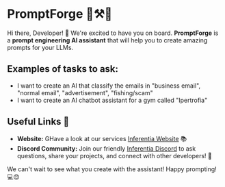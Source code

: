 
# PromptForge 📃⚒️🤖

Hi there, Developer! 👋 We're excited to have you on board. **PromptForge** is a **prompt engineering AI assistant** that will help you to create amazing prompts for your LLMs.

## Examples of tasks to ask:
- I want to create an AI that classify the emails in "business email", "normal email", "advertisement", "fishing/scam"
- I want to create an AI chatbot assistant for a gym called "Ipertrofia"

## Useful Links 🔗

- **Website:** GHave a look at our services [Inferentia Website](https://inferentia.xyz) 📚
- **Discord Community:** Join our friendly [Inferentia Discord](https://discord.gg/uUc8W9g8du) to ask questions, share your projects, and connect with other developers! 💬

We can't wait to see what you create with the assistant! Happy prompting! 💻😊
